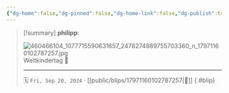 ```yaml
---
{"dg-home":false,"dg-pinned":false,"dg-home-link":false,"dg-publish":true,"type":"blip","disabled rules":["yaml-title","yaml-title-alias","file-name-heading"],"title":"philipp on instagram @ 2024-09-20","created-date":"2024-09-20T06:11:00","updated-date":"2025-05-02T17:43:08","dg-path":"blips/17971160102787257.md","permalink":"/blips/17971160102787257/","dgPassFrontmatter":true}
---
```


> [!summary] **philipp**:
>
> ![460466104_1077715590631657_2478274889755703360_n_17971160102787257.jpg](/img/user/attachments/460466104_1077715590631657_2478274889755703360_n_17971160102787257.jpg)
> Weltkindertag 🥰
> - - -
>
> 🗓️ `Fri, Sep 20, 2024` · [[public/blips/17971160102787257\|🔗]]
{ #blip}

